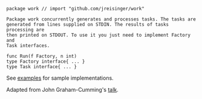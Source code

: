 ```
package work // import "github.com/jreisinger/work"

Package work concurrently generates and processes tasks. The tasks are
generated from lines supplied on STDIN. The results of tasks processing are
then printed on STDOUT. To use it you just need to implement Factory and
Task interfaces.

func Run(f Factory, n int)
type Factory interface{ ... }
type Task interface{ ... }
```

See [examples](examples) for sample implementations.

Adapted from John Graham-Cumming's [talk](https://github.com/cloudflare/jgc-talks/tree/master/dotGo/2014).
